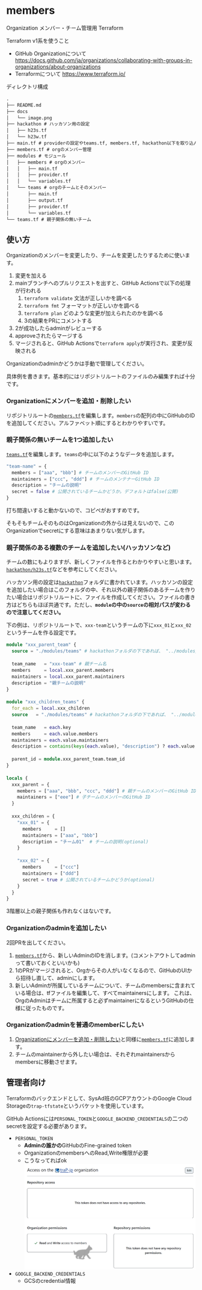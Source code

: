 # members

Organization メンバー・チーム管理用 Terraform

Terraform v1系を使うこと

- GitHub Organizationについて https://docs.github.com/ja/organizations/collaborating-with-groups-in-organizations/about-organizations
- Terraformについて https://www.terraform.io/

ディレクトリ構成

```txt
.
├── README.md
├── docs
│   └── image.png
├── hackathon # ハッカソン用の設定
│   ├── h23s.tf
│   └── h23w.tf
├── main.tf # providerの設定やteams.tf, members.tf, hackathon以下を取り込んでの実行
├── members.tf # orgのメンバー管理
├── modules # モジュール
│   ├── members # orgのメンバー
│   │   ├── main.tf
│   │   ├── provider.tf
│   │   └── variables.tf
│   └── teams # orgのチームとそのメンバー
│       ├── main.tf
│       ├── output.tf
│       ├── provider.tf
│       └── variables.tf
└── teams.tf # 親子関係の無いチーム
```

## 使い方

Organizationのメンバーを変更したり、チームを変更したりするために使います。

1. 変更を加える
2. mainブランチへのプルリクエストを出すと、GitHub Actionsで以下の処理が行われる
   1. `terraform validate` 文法が正しいかを調べる
   2. `terraform fmt` フォーマットが正しいかを調べる
   3. `terraform plan`  どのような変更が加えられたのかを調べる
   4. 3の結果をPRにコメントする
3. 2が成功したらadminがレビューする
4. approveされたらマージする
5. マージされると、GitHub Actionsで`terraform apply`が実行され、変更が反映される

Organizationのadminかどうかは手動で管理してください。

具体例を書きます。基本的にはリポジトリルートのファイルのみ編集すれば十分です。

### Organizationにメンバーを追加・削除したい

リポジトリルートの[`members.tf`](./members.tf)を編集します。`members`の配列の中にGitHubのIDを追加してください。アルファベット順にするとわかりやすいです。

### 親子関係の無いチームを1つ追加したい

[`teams.tf`](./teams.tf)を編集します。`teams`の中に以下のようなデータを追加します。

```tf
"team-name" = {
  members = ["aaa", "bbb"] # チームのメンバーのGitHub ID
  maintainers = ["ccc", "ddd"] # チームのメンテナーGitHub ID
  description = "チームの説明"
  secret = false # 公開されているチームかどうか。デフォルトはfalse(公開)
}
```

打ち間違いすると動かないので、コピペがおすすめです。

そもそもチームそのものはOrganizationの外からは見えないので、このOrganizationでsecretにする意味はあまりない気がします。

### 親子関係のある複数のチームを追加したい(ハッカソンなど)

チームの数にもよりますが、新しくファイルを作るとわかりやすいと思います。[`hackathon/h23s.tf`](./hackathon/h23s.tf)などを参考にしてください。

ハッカソン用の設定は[`hackathon`](./hackathon/)フォルダに書かれています。ハッカソンの設定を追加したい場合はこのフォルダの中、それ以外の親子関係のあるチームを作りたい場合はリポジトリルートに、ファイルを作成してください。ファイルの書き方はどちらもほぼ共通です。ただし、**`module`の中の`source`の相対パスが変わるので注意してください。**

下の例は、リポジトリルートで、`xxx-team`というチームの下に`xxx_01`と`xxx_02`というチームを作る設定です。

```tf
module "xxx_parent_team" {
  source = "./modules/teams" # hackathonフォルダの下であれば、 "../modules/teams" にする

  team_name   = "xxx-team" # 親チーム名
  members     = local.xxx_parent.members
  maintainers = local.xxx_parent.maintainers
  description = "親チームの説明"
}

module "xxx_children_teams" {
  for_each = local.xxx_children
  source   = "./modules/teams" # hackathonフォルダの下であれば、 "../modules/teams" にする

  team_name   = each.key
  members     = each.value.members
  maintainers = each.value.maintainers
  description = contains(keys(each.value), "description") ? each.value.description : ""

  parent_id = module.xxx_parent_team.team_id
}

locals {
  xxx_parent = {
    members = ["aaa", "bbb", "ccc", "ddd"] # 親チームのメンバーのGitHub ID
    maintainers = ["eee"] # 子チームのメンバーのGitHub ID
  }

  xxx_children = {
    "xxx_01" = {
      members     = []
      maintainers = ["aaa", "bbb"]
      description = "チーム01"  # チームの説明(optional)
    }

    "xxx_02" = {
      members     = ["ccc"]
      maintainers = ["ddd"]
      secret = true # 公開されているチームかどうか(optional)
    }
  }
}
```

3階層以上の親子関係も作れなくはないです。

### Organizationのadminを追加したい

2回PRを出してください。

1. [`members.tf`](./members.tf)から、新しいAdminのIDを消します。(コメントアウトしてadminって書いておくといいかも)
2. 1のPRがマージされると、Orgからその人がいなくなるので、GitHubのUIから招待し直して、adminにします。
3. 新しいAdminが所属しているチームについて、チームのmembersに含まれている場合は、tfファイルを編集して、すべてmaintainersにします。
   これは、OrgのAdminはチームに所属すると必ずmaintainerになるというGitHubの仕様に従ったものです。

### Organizationのadminを普通のmemberにしたい

1. [Organizationにメンバーを追加・削除したい](#organizationにメンバーを追加削除したい)と同様に[`members.tf`](./members.tf)に追加します。
2. チームのmaintainerから外したい場合は、それぞれmaintainersからmembersに移動させます。

## 管理者向け

Terraformのバックエンドとして、SysAd班のGCPアカウントのGoogle Cloud Storageの`trap-tfstate`というバケットを使用しています。

GitHub Actionsには`PERSONAL_TOKEN`と`GOOGLE_BACKEND_CREDENTIALS`の二つのsecretを設定する必要があります。

- `PERSONAL_TOKEN`
  - **Adminの誰かの**GitHubのFine-grained token
  - OrganizationのmembersへのRead,Write権限が必要
  - こうなってればok
  ![Organization permissionsのところにRead and Write access to membersと書かれている](docs/image.png)
- `GOOGLE_BACKEND_CREDENTIALS`
  - GCSのcredential情報
